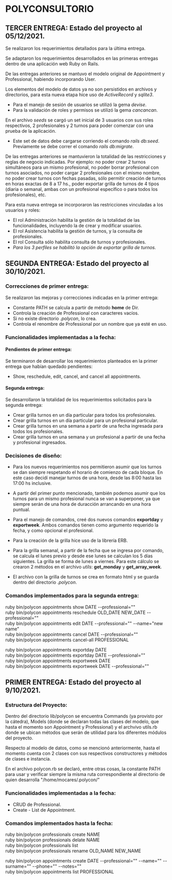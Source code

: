 # POLYCONSULTORIO
## TERCER ENTREGA: Estado del proyecto al 05/12/2021.
Se realizaron los requerimientos detallados para la última entrega.

Se adaptaron los requerimientos desarrollados en las primeras entregas dentro de una aplicación web Ruby on Rails.

De las entregas anteriores se mantuvo el modelo original de Appointment y Professional, habiendo incorporando User.

Los elementos del modelo de datos ya no son persistidos en archivos y directorios, para esta nueva etapa hice uso de *ActiveRecord* y *sqlite3*.

* Para el manejo de sesión de usuarios se utilizó la gema *devise*.
* Para la validación de roles y permisos se utilizó la gema *cancancan*.

En el archivo *seeds* se cargó un set inicial de 3 usuarios con sus roles respectivos, 2 profesionales y 2 turnos para poder comenzar con una prueba de la aplicación.
* Este set de datos debe cargarse corriendo el comando *rails db:seed*. Previamente se debe correr el comando *rails db:migrate*.

De las entregas anteriores se mantuvieron la totalidad de las restricciones y reglas de negocio indicadas. Por ejemplo: no poder crear 2 turnos simultáneos para un mismo profesional, no poder borrar profesional con turnos asociados, no poder cargar 2 profesionales con el mismo nombre, no poder crear turnos con fechas pasadas, sólo permitir creación de turnos en horas exactas de 8 a 17 hs., poder exportar grilla de turnos de 4 tipos (diaria o semanal, ambas con un profesional específico o para todos los profesionales), etc.

Para esta nueva entrega se incorporaron las restricciones vinculadas a los usuarios y roles:
* El rol Administración habilita la gestión de la totalidad de las funcionalidades, incluyendo la de crear y modificar usuarios.
* El rol Asistencia habilita la gestión de turnos, y la consulta de profesionales.
* El rol Consulta sólo habilita consulta de turnos y profesionales.
* *Para los 3 perfiles se habilitó la opción de exportar grilla de turnos.*



## SEGUNDA ENTREGA: Estado del proyecto al 30/10/2021.
### Correcciones de primer entrega:
Se realizaron las mejoras y correcciones indicadas en la primer entrega:

* Constante PATH se calcula a partir de método **home** de Dir.
* Controla la creación de Professional con caracteres vacíos.
* Si no existe directorio *.polycon*, lo crea.
* Controla el renombre de Professional por un nombre que ya esté en uso.

### Funcionalidades implementadas a la fecha:
#### Pendientes de primer entrega:
Se terminaron de desarrollar los requerimientos planteados en la primer entrega que habían quedado pendientes:
* Show, reschedule, edit, cancel, and cancel all appointments.
#### Segunda entrega:
Se desarrollaron la totalidad de los requerimientos solicitados para la segunda entrega:
* Crear grilla turnos en un día particular para todos los profesionales.
* Crear grilla turnos en un día particular para un profesional particular.
* Crear grilla turnos en una semana a partir de una fecha ingresada para todos los profesionales.
* Crear grilla turnos en una semana y un profesional a partir de una fecha y profesional ingresados.

### Decisiones de diseño:
* Para los nuevos requerimientos nos permitieron asumir que los turnos se dan siempre respetando el horario de comienzo de cada bloque. En este caso decidí manejar turnos de una hora, desde las 8:00 hasta las 17:00 hs inclusive.

* A partir del primer punto mencionado, también podemos asumir que los turnos para un mismo profesional nunca se van a superponer, ya que siempre serán de una hora de duracción arrancando en una hora puntual.

* Para el manejo de comandos, creé dos nuevos comandos **exportday** y **exportweek**. Ambos comandos tienen como argumento requerido la fecha, y como opcional el profesional.

* Para la creación de la grilla hice uso de la librería ERB.

* Para la grilla semanal, a partir de la fecha que se ingresa por comando, se calcula el lunes previo y desde ese lunes se calculan los 5 días siguientes. La grilla se forma de lunes a viernes. Para este cálculo se crearon  2 métodos en el archivo *utils*: **get_monday** y **get_array_week**.

* El archivo con la grilla de turnos se crea en formato html y se guarda dentro del directorio *.polycon*.

### Comandos implementados para la segunda entrega:
ruby bin/polycon appointments show DATE --professional=""  
ruby bin/polycon appointments reschedule OLD_DATE NEW_DATE --professional=""  
ruby bin/polycon appointments edit DATE --professional="" --name="new name"  
ruby bin/polycon appointments cancel DATE --professional=""  
ruby bin/polycon appointments cancel-all PROFESSIONAL  

ruby bin/polycon appointments exportday DATE  
ruby bin/polycon appointments exportday DATE --professional=""  
ruby bin/polycon appointments exportweek DATE  
ruby bin/polycon appointments exportweek DATE --professional=""


## PRIMER ENTREGA: Estado del proyecto al 9/10/2021.

### Estructura del Proyecto:
Dentro del directorio lib/polycon se encuentra Commands (ya provisto por la cátedra), Models (donde se declaran todas las clases del modelo, que hasta el momento son Appointment y Professional) y el archvivo utils.rb donde se ubican métodos que serán de utilidad para los diferentes módulos del proyecto.

Respecto al modelo de datos, como se mencionó anteriormente, hasta el momento cuenta con 2 clases con sus respectivos constructores y métodos de clases e instancia.

En el archivo polycon.rb se declaró, entre otras cosas, la constante PATH para usar y verificar siempre la misma ruta correspondiente al directorio de quien desarrolla "/home/mocares/.polycon/"

### Funcionalidades implementadas a la fecha:

* CRUD de Professional.
* Create - List de Appointment.

### Comandos implementados hasta la fecha:

ruby bin/polycon professionals create NAME  
ruby bin/polycon professionals delate NAME  
ruby bin/polycon professionals list  
ruby bin/polycon professionals rename OLD_NAME NEW_NAME  

ruby bin/polycon appointments create DATE --professional="" --name="" --surname="" --phone="" --notes=""  
ruby bin/polycon appointments list PROFESSIONAL